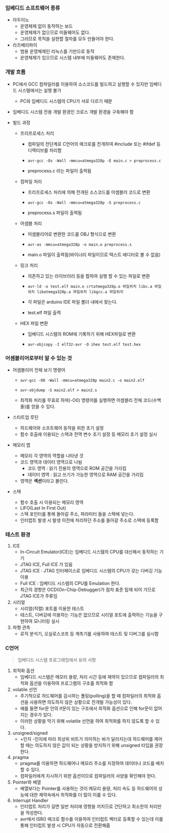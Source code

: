 ### 임베디드 소프트웨어 종류

- 아두이노
  - 운영체제 없이 동작하는 보드
  - 운영체제가 없으므로 미들웨어도 없다.
  - 그러므로 목적을 실현할 절차를 모두 만들어야 한다.
- 라즈베리파이
  - 범용 운영체제인 리눅스를 기반으로 동작
  - 운영체제가 있으므로 시스템 내부에 미들웨어도 존재한다.



### 개발 흐름

- PC에서 GCC 컴파일러를 이용하여 소스코드를 빌드하고 실행할 수 있지만 임베디드 시스템에서는 실행 불가

  - PC와 임베디드 시스템의 CPU가 서로 다르기 때문

- 임베디드 시스템 전용 개발 환경인 크로스 개발 환경을 구축해야 함

- 빌드 과정

  - 프리프로세스 처리

    - 컴파일의 전단계로 C언어의 매크로를 전개하여 #include 또는 #ifdef 등 디렉티브를 처리함

    - ```
      avr-gcc -Os -Wall -mmcu=atmega328p -E main.c > preprocess.c
      ```

    - preprocess.c 라는 파일이 출력됨

  - 컴파일 처리

    - 프리프로세스 처리에 의해 전개된 소스코드를 어셈블러 코드로 변환

    - ```
      avr-gcc -Os -Wall -mmcu=atmega328p -S preprocess.c
      ```

    - preprocess.s 파일이 출력됨

  - 어셈블 처리

    - 어셈블리어로 변환한 코드를 OBJ 형식으로 변환

    - ```
      avr-as -mmcu=atmega328p -o main.o preprocess.s
      ```

    - main.o 파일이 출력됨(바이너리 파일이므로 텍스트 에디터로 볼 수 없음)

  - 링크 처리

    - 의존하고 있는 라이브러리 등을 합하여 실행 할 수 있는 파일로 변환

    - ```
      avr-ld -o test.elf main.o crtatmega328p.o 파일위치 libc.a 파일위치 libatmega328p.a 파일위치 libgcc.a 파일위치
      ```

    - 각 파일은 arduino IDE 파일 폴더 내에서 찾는다.

    - test.elf 파일 출력

  - HEX 파일 변환

    - 임베디드 시스템의 ROM에 기록하기 위해 HEX파일로 변환

    - ```
      avr-objcopy -I elf32-avr -O ihex test.elf test.hex
      ```



### 어셈블리어로부터 알 수 있는 것

- 어셈블리어 전체 보기 명령어

  - ```
    avr-gcc -O0 -Wall -mmcu=atmega328p main2.c -o main2.elf
    ```

  - ```
    avr-objdump -S main2.elf > main2.s
    ```

  - 최적화 처리를 무효로 하여(-O0) 명령어를 실행하면 어셈블리 전체 코드(수백 줄)를 얻을 수 있다.

- 스타트업 루틴

  - 하드웨어와 소프트웨어 동작을 위한 초기 설정
  - 함수 호출에 이용되는 스택과 전역 변수 초기 설정 등 메모리 초기 설정 실시

- 메모리 맵

  - 메모리 각 영역의 역할을 나타낸 것
  - 코드 영역과 데이터 영역으로 나뉨
    - 코드 영역 : 읽기 전용의 영역으로 ROM 공간을 가리킴
    - 데이터 영역 : 읽고 쓰기가 가능한 영역으로 RAM 공간을 가리킴
  - 영역은 **섹션**이라고 불린다.

- 스택

  - 함수 호출 시 이용되는 메모리 영역
  - LIFO(Last In First Out)
  - 스택 포인터를 통해 돌아갈 주소, 파라미터 들을 스택에 넣는다.
  - 인터럽트 발생 시 발생 이전에 처리하던 주소를 돌아갈 주소로 스택에 등록함



### 테스트 환경

1. ICE
   - In-Circuit Emulator(ICE)는 임베디드 시스템의 CPU를 대신해서 동작하는 기기
   - JTAG ICE, Full ICE 가 있음
   - JTAG ICE : JTAG 인터페이스로 임베디드 시스템의 CPU가 갖는 디버깅 기능 이용
   - Full ICE : 임베디드 시스템의 CPU를 Emulation 한다.
   - 최근의 경향은 OCD(On-Chip-Debugger)가 점차 표준 탑재 되어 가므로 JTAG ICE가 주류임
2. 시리얼
   - 시리얼(직렬) 포트를 이용한 테스트
   - 테스트, 디버깅에 이용하는 기능은 없으므로 시리얼 포트에 출력하는 기능을 구현하여 모니터링 실시
3. 파형 관측
   - 로직 분석기, 오실로스코프 등 계측기를 사용하여 테스트 및 디버그를 실시함





### C언어

> 임베디드 시스템 프로그래밍에서 유의 사항

1. 최적화 옵션
   - 임베디드 시스템은 메모리 용량, 처리 시간 등에 제약이 있으므로 컴파일러의 최적화 옵션을 이용하여 프로그램의 구조를 최적화 함
2. volatile 선언
   - 주기적으로 하드웨어를 감시하는 폴링(polling)을 할 때 컴파일러의 최적화 옵션을 사용하면 의도하지 않은 상황으로 전개될 가능성이 있다.
   - 예를 들면 for문 안의 if문이 있는 구조에서 최적화 옵션으로 인해 for문이 없어지는 경우가 있다.
   - 이러한 상황을 막기 위해 volatile 선언을 하여 최적화를 하지 않도록 할 수 있다.
3. unsigned/signed
   - +인지 -인지에 따라 최상위 비트가 의미하는 바가 달라지는데 하드웨어를 제어할 때는 의도하지 않은 값이 되는 상황을 방지하기 위해 unsigned 타입을 권장한다.
4. pragma
   - pragma를 이용하면 하드웨어나 메모리 주소를 지정하여 데이터나 코드를 배치할 수 있다.
   - 컴파일러에게 지시하기 위한 옵션이므로 컴파일러의 사양을 확인해야 한다.
5. Pointer와 배열
   - 배열보다는 Pointer를 사용하는 것이 메모리 용량, 처리 속도 등 하드웨어의 성능에 대한 제약속에서 최적화를 더 많이 이룰 수 있다.
6. Interrupt Handler
   - 인터럽트 처리가 길면 일반 처리에 영향을 끼치므로 간단하고 최소한의 처리만을 작성한다.
   - avr에서 ISR() 매크로 함수를 이용하여 인터럽트 벡터로 등록할 수 있는데 이를 통해 인터럽트 발생 시 CPU가 자동으로 전환해줌